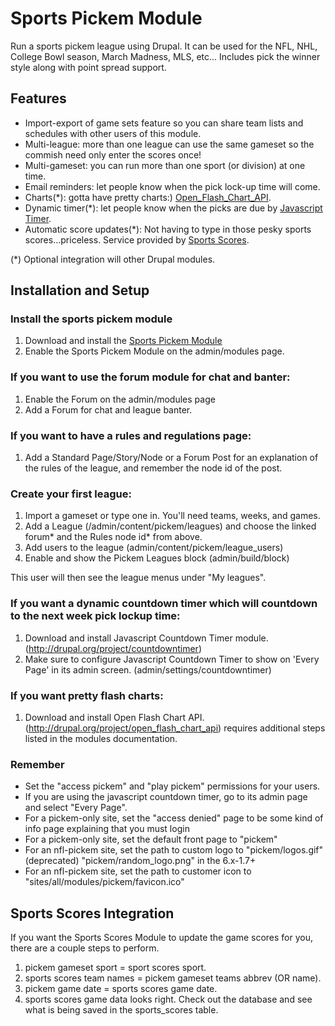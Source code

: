 # Sports Pickem Module

Run a sports pickem league using Drupal. It can be used for the NFL, NHL, College Bowl season, March Madness, MLS, etc...
Includes pick the winner style along with point spread support.

## Features

* Import-export of game sets feature so you can share team lists and schedules with other users of this module.
* Multi-league: more than one league can use the same gameset so the commish need only enter the scores once!
* Multi-gameset: you can run more than one sport (or division) at one time.
* Email reminders: let people know when the pick lock-up time will come.
* Charts(*): gotta have pretty charts:) <a href="http://drupal.org/project/open_flash_chart_api">Open_Flash_Chart_API</a>.
* Dynamic timer(*): let people know when the picks are due by <a href="http://drupal.org/project/jstimer">Javascript Timer</a>.
* Automatic score updates(*): Not having to type in those pesky sports scores...priceless. Service provided by <a href="http://drupal.org/project/sports_scores">Sports Scores</a>.

(*) Optional integration will other Drupal modules.

## Installation and Setup

### Install the sports pickem module

1. Download and install the <a href="http://drupal.org/project/pickem">Sports Pickem Module</a>
2. Enable the Sports Pickem Module on the admin/modules page.

### If you want to use the forum module for chat and banter:

1. Enable the Forum on the admin/modules page
2. Add a Forum for chat and league banter.

### If you want to have a rules and regulations page:

1. Add a Standard Page/Story/Node or a Forum Post for an explanation of the rules of the league, and remember the node id of the post.

### Create your first league:

1. Import a gameset or type one in. You'll need teams, weeks, and games.
2. Add a League (/admin/content/pickem/leagues) and choose the linked forum* and the Rules node id* from above.
3. Add users to the league (admin/content/pickem/league_users)
4. Enable and show the Pickem Leagues block (admin/build/block)

This user will then see the league menus under "My leagues".

### If you want a dynamic countdown timer which will countdown to the next week pick lockup time:

1. Download and install Javascript Countdown Timer module. (http://drupal.org/project/countdowntimer)
2. Make sure to configure Javascript Countdown Timer to show on 'Every Page' in its admin screen. (admin/settings/countdowntimer)

### If you want pretty flash charts:

1. Download and install Open Flash Chart API. (http://drupal.org/project/open_flash_chart_api) requires additional steps listed in the modules documentation.

### Remember

* Set the "access pickem" and "play pickem" permissions for your users.
* If you are using the javascript countdown timer, go to its admin page and select "Every Page".
* For a pickem-only site, set the "access denied" page to be some kind of info page explaining that you must login
* For a pickem-only site, set the default front page to "pickem"
* For an nfl-pickem site, set the path to custom logo to "pickem/logos.gif" (deprecated) "pickem/random_logo.png" in the 6.x-1.7+
* For an nfl-pickem site, set the path to customer icon to "sites/all/modules/pickem/favicon.ico"

## Sports Scores Integration

If you want the Sports Scores Module to update the game scores for you, there are a couple steps to perform.

1. pickem gameset sport = sport scores sport.
2. sports scores team names = pickem gameset teams abbrev (OR name).
3. pickem game date = sports scores game date.
4. sports scores game data looks right.  Check out the database and see what is being saved in the sports_scores table.

